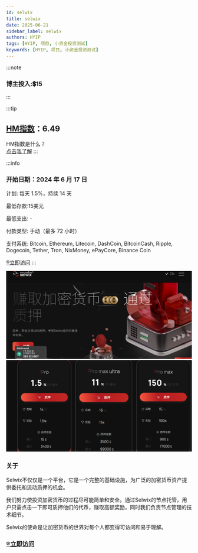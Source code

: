 ```yaml
---
id: selwix
title: selwix
date: 2025-06-21
sidebar_label: selwix
authors: HYIP
tags: [HYIP, 项目, 小资金投资测试]
keywords: [HYIP, 项目, 小资金投资测试]
---
```

:::note

### 博主投入:💲15

:::

:::tip
## [HM指数](../Newcomers/hyip-hm)：**6.49**
HM指数是什么？   
[点击我了解](../Newcomers/hyip-hm)
:::

:::info
### 开始日期：2024 年 6 月 17 日
计划: 每天 1.5%，持续 14 天    

最低存款:15美元    

最低支出: -    

付款类型: 手动（最多 72 小时）   

支付系统: Bitcoin, Ethereum, Litecoin, DashCoin, BitcoinCash, Ripple, Dogecoin, Tether, Tron, NixMoney, ePayCore, Binance Coin    

[®️立即访问](https://selwix.cc/?ref=sel549955)
:::


![image-selwix01](selwix.assets/image-selwix01.png)
![image-selwix02](selwix.assets/image-selwix02.png)

### 关于
Selwix不仅仅是一个平台，它是一个完整的基础设施，为广泛的加密货币资产提供委托和流动质押的机会。

我们努力使投资加密货币的过程尽可能简单和安全。通过Selwix的节点托管，用户只需点击一下即可质押他们的代币，赚取高额奖励，同时我们负责节点管理的技术细节。

Selwix的使命是让加密货币的世界对每个人都变得可访问和易于理解。

### [®️立即访问](https://selwix.cc/?ref=sel549955)


